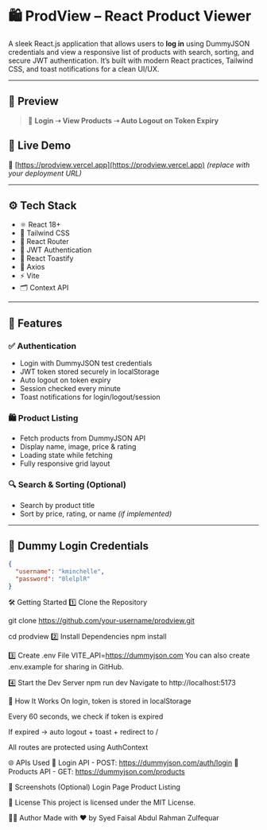 # 🛍️ ProdView – React Product Viewer

A sleek React.js application that allows users to **log in** using DummyJSON credentials and view a responsive list of products with search, sorting, and secure JWT authentication. It’s built with modern React practices, Tailwind CSS, and toast notifications for a clean UI/UX.

---

## 📸 Preview

> 🔐 **Login ➝ View Products ➝ Auto Logout on Token Expiry**


## 🚀 Live Demo

🔗 [https://prodview.vercel.app](https://prodview.vercel.app) *(replace with your deployment URL)*

---

## ⚙️ Tech Stack

- ⚛️ React 18+
- 💨 Tailwind CSS
- 🔁 React Router
- 🔐 JWT Authentication
- 🔔 React Toastify
- 🔗 Axios
- ⚡ Vite
- 🗂️ Context API

---

## 🔑 Features

### ✅ Authentication

- Login with DummyJSON test credentials
- JWT token stored securely in localStorage
- Auto logout on token expiry
- Session checked every minute
- Toast notifications for login/logout/session

### 🛍️ Product Listing

- Fetch products from DummyJSON API
- Display name, image, price & rating
- Loading state while fetching
- Fully responsive grid layout

### 🔍 Search & Sorting (Optional)

- Search by product title
- Sort by price, rating, or name *(if implemented)*

---

## 🧪 Dummy Login Credentials

```json
{
  "username": "kminchelle",
  "password": "0lelplR"
}
```

🛠️ Getting Started
1️⃣ Clone the Repository

git clone https://github.com/your-username/prodview.git

cd prodview
2️⃣ Install Dependencies
npm install

3️⃣ Create .env File
VITE_API=https://dummyjson.com
You can also create .env.example for sharing in GitHub.

4️⃣ Start the Dev Server
npm run dev
Navigate to http://localhost:5173

🧠 How It Works
On login, token is stored in localStorage

Every 60 seconds, we check if token is expired

If expired → auto logout + toast + redirect to /

All routes are protected using AuthContext

🌐 APIs Used
🔗 Login API -  POST: https://dummyjson.com/auth/login
🔗 Products API - GET: https://dummyjson.com/products

📸 Screenshots (Optional)
Login Page	Product Listing

📄 License
This project is licensed under the MIT License.

🙋‍♂️ Author
Made with ❤️ by Syed Faisal Abdul Rahman Zulfequar
